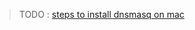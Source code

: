 > TODO : [steps to install dnsmasq on mac](http://www.natemcintyre.com/blog/2016/8/25/configuring-your-own-dns-server-on-mac-os-x)